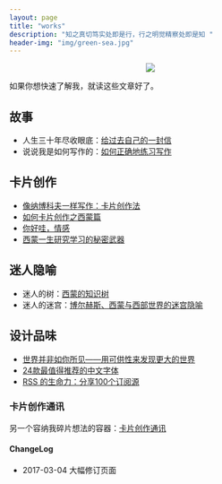 ```yaml
---
layout: page
title: "works"
description: "知之真切笃实处即是行，行之明觉精察处即是知 "
header-img: "img/green-sea.jpg"
---
```



<center>
    <p><img src="http://7xlfkx.com1.z0.glb.clouddn.com/white2.jpg" align="center"></p>
</center>


如果你想快速了解我，就读这些文章好了。


## 故事

* 人生三十年尽收眼底：[给过去自己的一封信](http://www.cnfeat.com/blog/2017/03/03/a-letter-to-myself-in-that-past/)
* 说说我是如何写作的：[如何正确地练习写作](http://www.jianshu.com/p/2621444b619d)

## 卡片创作

* [像纳博科夫一样写作：卡片创作法](http://www.cnfeat.com/blog/2016/11/20/NabokovWriteStyle/)
* [如何卡片创作之西蒙篇](http://www.cnfeat.com/blog/2016/12/21/CardWriteSimon/)
* [你好哇，情感](http://www.cnfeat.com/blog/2017/02/16/HelloEmotion/)
* [西蒙一生研究学习的秘密武器](http://www.cnfeat.com/blog/2016/12/13/BestVSGood/)

## 迷人隐喻

* 迷人的树：[西蒙的知识树](http://www.cnfeat.com/blog/2017/01/05/SimonKnowlegeTree/)
* 迷人的迷宫：[博尔赫斯、西蒙与西部世界的迷宫隐喻](http://www.cnfeat.com/blog/2016/12/05/SimonWestworldMaze/)


## 设计品味

- [世界并非如你所见——用可供性来发现更大的世界](http://www.jianshu.com/p/6f1404e0240d)
- [24款最值得推荐的中文字体](http://cnfeat.com/blog/2015/05/22/a-24-chinese-fonts/)
- [RSS 的生命力：分享100个订阅源](http://www.cnfeat.com/blog/2016/01/29/100Subscription/)

### 卡片创作通讯

另一个容纳我碎片想法的容器：[卡片创作通讯](http://mesule.com/)

#### ChangeLog

- 2017-03-04 大幅修订页面








